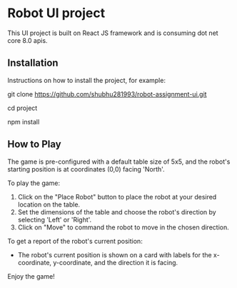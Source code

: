 # Robot UI project

This UI project is built on React JS framework and is consuming dot net core 8.0 apis.

## Installation

Instructions on how to install the project, for example:

git clone https://github.com/shubhu281993/robot-assignment-ui.git

cd project

npm install

## How to Play

The game is pre-configured with a default table size of 5x5, and the robot's starting position is at coordinates (0,0) facing 'North'.

To play the game:

1. Click on the "Place Robot" button to place the robot at your desired location on the table.
2. Set the dimensions of the table and choose the robot's direction by selecting 'Left' or 'Right'.
3. Click on "Move" to command the robot to move in the chosen direction.

To get a report of the robot's current position:

- The robot's current position is shown on a card with labels for the x-coordinate, y-coordinate, and the direction it is facing.

Enjoy the game!
